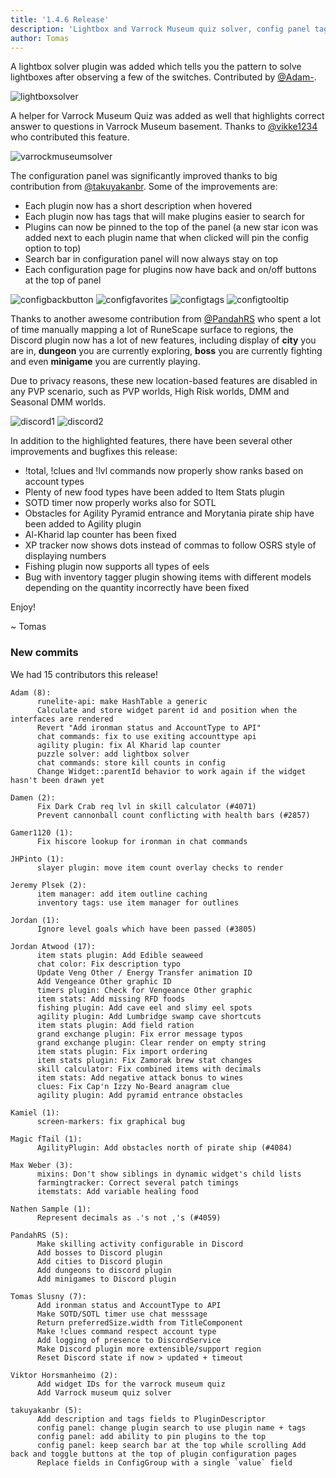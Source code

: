 ```yaml
---
title: '1.4.6 Release'
description: 'Lightbox and Varrock Museum quiz solver, config panel tags and favorites, Discord bosses & minigames'
author: Tomas
---
```


A lightbox solver plugin was added which tells you the pattern to solve lightboxes after
observing a few of the switches. Contributed by [@Adam-](https://github.com/Adam-).

![lightboxsolver](/img/blog/1.4.6-Release/lightboxsolver.png)

A helper for Varrock Museum Quiz was added as well that highlights correct answer to
questions in Varrock Museum basement. Thanks to [@vikke1234](https://github.com/vikke1234)
who contributed this feature.

![varrockmuseumsolver](/img/blog/1.4.6-Release/varrockmuseumsolver.png)

The configuration panel was significantly improved thanks to big contribution from
[@takuyakanbr](https://github.com/takuyakanbr). Some of the improvements are:

- Each plugin now has a short description when hovered
- Each plugin now has tags that will make plugins easier to search for
- Plugins can now be pinned to the top of the panel (a new star icon was added next to each plugin name
that when clicked will pin the config option to top)
- Search bar in configuration panel will now always stay on top
- Each configuration page for plugins now have back and on/off buttons at the top of panel

![configbackbutton](/img/blog/1.4.6-Release/configbackbutton.png)
![configfavorites](/img/blog/1.4.6-Release/configfavorites.png)
![configtags](/img/blog/1.4.6-Release/configtags.png)
![configtooltip](/img/blog/1.4.6-Release/configtooltip.png)

Thanks to another awesome contribution from [@PandahRS](https://github.com/PandahRS) who spent
a lot of time manually mapping a lot of RuneScape surface to regions, the Discord plugin now has
a lot of new features, including display of **city** you are in, **dungeon** you are currently
exploring, **boss** you are currently fighting and even **minigame** you are currently playing.

Due to privacy reasons, these new location-based features are disabled in any PVP scenario, such
as PVP worlds, High Risk worlds, DMM and Seasonal DMM worlds.

![discord1](/img/blog/1.4.6-Release/discord1.png)
![discord2](/img/blog/1.4.6-Release/discord2.png)

In addition to the highlighted features, there have been several other improvements and bugfixes this release:

 * !total, !clues and !lvl commands now properly show ranks based on account types
 * Plenty of new food types have been added to Item Stats plugin
 * SOTD timer now properly works also for SOTL
 * Obstacles for Agility Pyramid entrance and Morytania pirate ship have been added to Agility plugin
 * Al-Kharid lap counter has been fixed
 * XP tracker now shows dots instead of commas to follow OSRS style of displaying numbers
 * Fishing plugin now supports all types of eels
 * Bug with inventory tagger plugin showing items with different models depending on the quantity
   incorrectly have been fixed

Enjoy!

~ Tomas


### New commits

We had 15 contributors this release!

```
Adam (8):
      runelite-api: make HashTable a generic
      Calculate and store widget parent id and position when the interfaces are rendered
      Revert "Add ironman status and AccountType to API"
      chat commands: fix to use exiting accounttype api
      agility plugin: fix Al Kharid lap counter
      puzzle solver: add lightbox solver
      chat commands: store kill counts in config
      Change Widget::parentId behavior to work again if the widget hasn't been drawn yet

Damen (2):
      Fix Dark Crab req lvl in skill calculator (#4071)
      Prevent cannonball count conflicting with health bars (#2857)

Gamer1120 (1):
      Fix hiscore lookup for ironman in chat commands

JHPinto (1):
      slayer plugin: move item count overlay checks to render

Jeremy Plsek (2):
      item manager: add item outline caching
      inventory tags: use item manager for outlines

Jordan (1):
      Ignore level goals which have been passed (#3805)

Jordan Atwood (17):
      item stats plugin: Add Edible seaweed
      chat color: Fix description typo
      Update Veng Other / Energy Transfer animation ID
      Add Vengeance Other graphic ID
      timers plugin: Check for Vengeance Other graphic
      item stats: Add missing RFD foods
      fishing plugin: Add cave eel and slimy eel spots
      agility plugin: Add Lumbridge swamp cave shortcuts
      item stats plugin: Add field ration
      grand exchange plugin: Fix error message typos
      grand exchange plugin: Clear render on empty string
      item stats plugin: Fix import ordering
      item stats plugin: Fix Zamorak brew stat changes
      skill calculator: Fix combined items with decimals
      item stats: Add negative attack bonus to wines
      clues: Fix Cap'n Izzy No-Beard anagram clue
      agility plugin: Add pyramid entrance obstacles

Kamiel (1):
      screen-markers: fix graphical bug

Magic fTail (1):
      AgilityPlugin: Add obstacles north of pirate ship (#4084)

Max Weber (3):
      mixins: Don't show siblings in dynamic widget's child lists
      farmingtracker: Correct several patch timings
      itemstats: Add variable healing food

Nathen Sample (1):
      Represent decimals as .'s not ,'s (#4059)

PandahRS (5):
      Make skilling activity configurable in Discord
      Add bosses to Discord plugin
      Add cities to Discord plugin
      Add dungeons to discord plugin
      Add minigames to Discord plugin

Tomas Slusny (7):
      Add ironman status and AccountType to API
      Make SOTD/SOTL timer use chat messsage
      Return preferredSize.width from TitleComponent
      Make !clues command respect account type
      Add logging of presence to DiscordService
      Make Discord plugin more extensible/support region
      Reset Discord state if now > updated + timeout

Viktor Horsmanheimo (2):
      Add widget IDs for the varrock museum quiz
      Add Varrock museum quiz solver

takuyakanbr (5):
      Add description and tags fields to PluginDescriptor
      config panel: change plugin search to use plugin name + tags
      config panel: add ability to pin plugins to the top
      config panel: keep search bar at the top while scrolling Add back and toggle buttons at the top of plugin configuration pages
      Replace fields in ConfigGroup with a single `value` field
```
